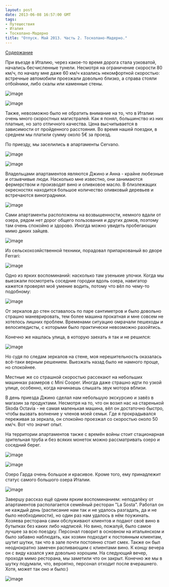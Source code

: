 ```yaml
---
layout: post
date: 2013-06-08 16:57:00 GMT
tags:
- Путешествия
- Италия
- Тосколано-Мадерно
title: "Отпуск. Май 2013. Часть 2. Тосколано-Мадерно."
---
```

<p><a href="http://theuniversearound.tumblr.com/post/52147636517/2013">Содержание</a></p>
<p>При въезде в Италию, через какое-то время дорога стала узковатой, начались бесчисленные тунели. Несмотря на ограничение скорости 80 км/ч, по началу мне даже 60 км/ч казались некомфортной скоростью: встречные автомобили проезжали довольно близко, а справа стояли отбойники, либо скалы или каменные стены.</p>
<p><img alt="image" src="/images/8df93b973316305c4ffeeb4316b6b080f57cc94640dd167c2b2ed5f9746d1cc9.jpg" /></p>
<p><img alt="image" src="/images/a8aa718886c888bc7ce73724b5c03697a362b1d9e2d5f93b3de5e0d120c6f514.jpg" /></p>
<p><span>Также, невозможно было не обратить внимание на то, что в Италии очень много скоростных магистралей. Как я понял, большинство из них платные, но зато отличного качества. Цена высчитывается в зависимости от пройденного расстояния. Во время нашей поездки, в среднем мы платили сумму около 5&euro; за проезд.</span></p>
<p><span>По приезду, мы заселились в апартаменты Cervano.</span></p>
<p><span><img alt="image" src="/images/3fc0db56ba76567a194e91bfef30695fd584dcdbb35e4ea78bab5aefa5a82958.jpg" /></span></p>
<p><img alt="image" src="/images/027805813dbc3f26e172df0cc096714f725d988179dbc390a2157c5692c3be34.jpg" /></p>
<p>Владельцами апартаментов являются Джино и Анна - крайне любезные и отзывчивые люди. Насколько мне известно, они занимаются фермерством и производят вино и оливковое масло. В близлежащих окресностях находится большое количество оливковый деревьев и встречаются виноградники.</p>
<p><img alt="image" src="/images/e8640c1166ea864f2b3f50161d603b30c144c4b626ac94ef3d0ff5f45fd382b2.jpg" /></p>
<p>Сами апартаменты расположены на возвышенности, немного вдали от озера, рядом нет дорог общего пользования и других домов, поэтому там очень спокойно и здорово. Иногда можно увидеть пробегающих мимо диких зайцев.</p>
<p><img alt="image" src="/images/78d49af5a3112c67ce52408751ffd66fef9fb9c71a00236839d4f9f4e927b654.jpg" /></p>
<p>Из сельскохозяйственной техники, порадовал припаркованый во дворе Ferrari:</p>
<p><img alt="image" src="/images/ce2a6fd8565f1670e4e2f17233e631099c94c83269f4e3952976cd5652eff026.jpg" /></p>
<p>Одно из ярких воспоминаний: насколько там узенькие улочки. Когда мы выезжали посмотреть соседние городки вдоль озера, навигатор кажется проверял моё умение водить, потому что вёл по чему-то подобному:</p>
<p><img alt="image" src="/images/0b89efc6929acd5e4062ab9e424b670d6698e8ef0f24dd8a51dcaf6d2f737099.jpg" /></p>
<p>От зеркалов до стен оставалось по паре сантиметров и было довольно страшно маневрировать, тем более машина прокатная и мне совсем не хотелось лишних проблем. Временами ситуацию омрачали пешеходы и велосипедисты, с которыми было практически невозможно разойтись.</p>
<p>Конечно же нашлась улица, в которую заехать я так и не решился:</p>
<p><img alt="image" src="/images/efdd6b33fe9fb7997e4f9a79536dd358ddf43b372461e87c1d83c6bd61910d73.jpg" /></p>
<p><span>Но судя по следам зеркалов на стене, моя нерешительность оказалась всё-таки верным решением. Выезжать назад было не намного проще, но спокойнее.</span></p>
<p>Местные же со страшной скоростью рассекают на небольших машинках размеров с Mini Cooper. Иногда даже страшно идти по узкой улице, особенно, когда начинаешь слышать звук мотора вблизи.</p>
<p>В день приезда Джино сделал нам небольшую экскурсию и завёз в магазин за продуктами. Несмотря на то, что он возил нас на старенькой Skoda Octavia - не самая маленькая машина, вёл он достаточно быстро, чтобы вызвать волнение у членов моей семьи. Где я прокрадывался переживая за зеркала, он спокойно проезжал со скоростью около 50 км/ч. Вот что значит опыт.</p>
<p>На территории апартаментов также с времён войны стоит стационарная зрительная труба и без всяких монеток можно рассматривать озеро и соседний берег.</p>
<p><img alt="image" src="/images/91d88702bd10986330b30e387410b087d3e4e790923dd7d7717b16831f2b2af7.jpg" /></p>
<p><img alt="image" src="/images/966d5652f4b76d0262e9273a051ceda1c20795c94e0f18447effe661eed61ec2.jpg" /></p>
<p>Озеро Гарда очень большое и красивое. Кроме того, ему принадлежит статус самого большого озера Италии.&nbsp;</p>
<p><img alt="image" src="/images/cc64a82013b8e715454dec3bc72602c9d098a1bae147d095fd290b52c179109d.jpg" /></p>
<p>Завершу рассказ ещё одним ярким воспоминанием: неподалёку от апартаментов располагается семейный ресторан "La Sosta". Работал он не каждый день (расписание нам так и не удалось разгадать, да и не было необходимости), но один раз нам удалось в нём поужинать. Хозяева ресторана сами обслуживают клиентов и подают своё вино в бутылках без каких либо надписей. Но вино, пожалуй, было самое лучшее за всю поездку. Персонал говорит в основном на итальянском и было забавно наблюдать, как хозяин подходит к постоянным клиентам, шутит шутки, так что в зале почти постоянно стоит смех. Также он был неоднократно замечен распивающим с клиентами вино. К концу вечера он с виду казался уже довольно хорошим. На следующий вечер, проходя мимо ресторана, мы заметили что он закрыт. Конечно же мы в шутку подумали, что, вероятно, персонал отходит после вчерашнего. Хотя, может так оно и было:)</p>
<p><img alt="image" src="/images/d7a8a175ecefce623d8e4714f6a7b5597a5026911eec4b977fc5be65f4272424.jpg" /></p>
<p></p>